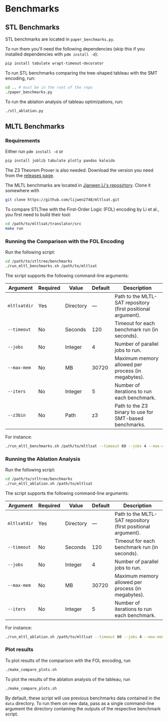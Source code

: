 # Benchmarks

## STL Benchmarks

STL benchmarks are located in `paper_benchmarks.py`.

To run them you'll need the following dependencies (skip this if you installed dependencies with `pdm install -d`):
```sh
pip install tabulate wrapt-timeout-decorator
```

To run STL benchmarks comparing the tree-shaped tableau with the SMT encoding, run:
```sh
cd .. # must be in the root of the repo
./paper_benchmarks.py
```

To run the ablation analysis of tableau optimizations, run:
```sh
./stl_ablation.py
```

## MLTL Benchmarks

### Requirements

Either run `pdm install -d` or
```sh
pip install joblib tabulate plotly pandas kaleido
```

The Z3 Theorem Prover is also needed.
Download the version you need from the [releases page](https://github.com/Z3Prover/z3/releases).

The MLTL benchmarks are located in [Jianwen Li's reposirtory](https://github.com/lijwen2748/mltlsat).
Clone it somewhere with
```sh
git clone https://github.com/lijwen2748/mltlsat.git
```

To compare STLTree with the First-Order Logic (FOL) encoding by Li et al., you first need to build their tool:
```sh
cd /path/to/mltlsat/translator/src
make run
```

### Running the Comparison with the FOL Encoding

Run the following script:
```sh
cd /path/to/stltree/benchmarks
./run_mltl_benchmarks.sh /path/to/mltlsat
```

The script supports the following command-line arguments:

| Argument         | Required | Value        | Default   | Description                                                                 |
|------------------|----------|--------------|-----------|-----------------------------------------------------------------------------|
| `mltlsatdir`     | Yes      | Directory    | —         | Path to the MLTL-SAT repository (first positional argument).                |
| `--timeout`      | No       | Seconds      | 120       | Timeout for each benchmark run (in seconds).                                |
| `--jobs`         | No       | Integer      | 4         | Number of parallel jobs to run.                                             |
| `--max-mem`      | No       | MB           | 30720     | Maximum memory allowed per process (in megabytes).                          |
| `--iters`        | No       | Integer      | 5         | Number of iterations to run each benchmark.                                 |
| `--z3bin`        | No       | Path         | z3        | Path to the Z3 binary to use for SMT-based benchmarks.                      |

For instance:
```sh
./run_mltl_benchmarks.sh /path/to/mltlsat --timeout 60 --jobs 4 --max-mem 4096 --iters 2 --z3bin /usr/bin/z3
```

### Running the Ablation Analysis

Run the following script:
```sh
cd /path/to/stltree/benchmarks
./run_mltl_ablation.sh /path/to/mltlsat
```

The script supports the following command-line arguments:

| Argument         | Required | Value        | Default   | Description                                                                 |
|------------------|----------|--------------|-----------|-----------------------------------------------------------------------------|
| `mltlsatdir`     | Yes      | Directory    | —         | Path to the MLTL-SAT repository (first positional argument).                |
| `--timeout`      | No       | Seconds      | 120       | Timeout for each benchmark run (in seconds).                                |
| `--jobs`         | No       | Integer      | 4         | Number of parallel jobs to run.                                             |
| `--max-mem`      | No       | MB           | 30720     | Maximum memory allowed per process (in megabytes).                          |
| `--iters`        | No       | Integer      | 5         | Number of iterations to run each benchmark.                                 |

For instance:
```sh
./run_mltl_ablation.sh /path/to/mltlsat --timeout 60 --jobs 4 --max-mem 4096 --iters 2
```

### Plot results

To plot results of the comparison with the FOL encoding, run
```sh
./make_compare_plots.sh
```

To plot the results of the ablation analysis of the tableau, run
```sh
./make_compare_plots.sh
```

By default, these script will use previous benchmarks data contained in the `data` directory.
To run them on new data, pass as a single command-line argument the directory containing the outputs of the respective benchmark script.

